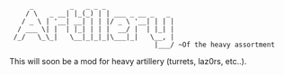 	     _         _   _ _ _                 
	    / \   _ __| |_(_) | | ___ _ __ _   _ 
	   / _ \ | '__| __| | | |/ _ \ '__| | | |
	  / ___ \| |  | |_| | | |  __/ |  | |_| |
	 /_/   \_\_|   \__|_|_|_|\___|_|   \__, |
                                        |___/ ~Of the heavy assortment
                                        
This will soon be a mod for heavy artillery (turrets, laz0rs, etc..).